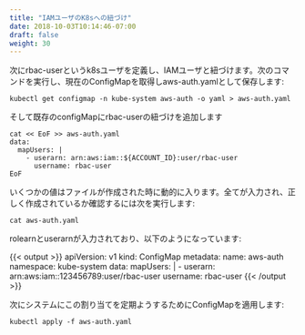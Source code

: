 ```yaml
---
title: "IAMユーザのK8sへの紐づけ"
date: 2018-10-03T10:14:46-07:00
draft: false
weight: 30
---
```


<!--
Next, we'll define a k8s user called rbac-user, and map to it's IAM user counterpart.  Run the following to get the existing ConfigMap and save into a file called aws-auth.yaml:
```
kubectl get configmap -n kube-system aws-auth -o yaml > aws-auth.yaml
```
Next append the rbac-user mapping to the existing configMap
-->
次にrbac-userというk8sユーザを定義し、IAMユーザと紐づけます。次のコマンドを実行し、現在のConfigMapを取得しaws-auth.yamlとして保存します:
```
kubectl get configmap -n kube-system aws-auth -o yaml > aws-auth.yaml
```
そして既存のconfigMapにrbac-userの紐づけを追加します

```
cat << EoF >> aws-auth.yaml
data:
  mapUsers: |
    - userarn: arn:aws:iam::${ACCOUNT_ID}:user/rbac-user
      username: rbac-user
EoF
```

<!--
Some of the values may be dynamically populated when the file is created.  To verify everything populated and was created correctly, run the following:
-->
いくつかの値はファイルが作成された時に動的に入ります。全てが入力され、正しく作成されているか確認するには次を実行します:

```
cat aws-auth.yaml
```

<!--
And the output should reflect that rolearn and userarn populated, similar to:
-->
rolearnとuserarnが入力されており、以下のようになっています:

{{< output >}}
apiVersion: v1
kind: ConfigMap
metadata:
  name: aws-auth
  namespace: kube-system
data:
  mapUsers: |
    - userarn: arn:aws:iam::123456789:user/rbac-user
      username: rbac-user
{{< /output >}}

<!--
Next, apply the ConfigMap to apply this mapping to the system:
-->
次にシステムにこの割り当てを定期ようするためにConfigMapを適用します:
```
kubectl apply -f aws-auth.yaml
```
